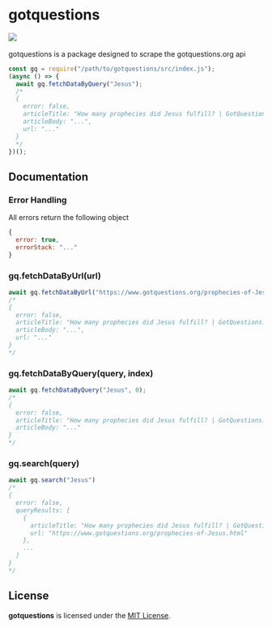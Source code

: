 # gotquestions
<div>
  <img src="https://img.shields.io/github/license/willuhm-js/gotquestions?style=for-the-badge"/>
</div>
<br>
gotquestions is a package designed to scrape the gotquestions.org api

```js
const gq = require("/path/to/gotquestions/src/index.js");
(async () => {
  await gq.fetchDataByQuery("Jesus");
  /*
  {
    error: false,
    articleTitle: "How many prophecies did Jesus fulfill? | GotQuestions.org",
    articleBody: "...",
    url: "..."
  }
  */
})();
```

## Documentation
### Error Handling
All errors return the following object
```js
{
  error: true,
  errorStack: "..."
}
```

### gq.fetchDataByUrl(url)
```js
await gq.fetchDataByUrl("https://www.gotquestions.org/prophecies-of-Jesus.html");
/*
{
  error: false,
  articleTitle: "How many prophecies did Jesus fulfill? | GotQuestions.org",
  articleBody: "...",
  url: "..."
}
*/
```

### gq.fetchDataByQuery(query, index)
```js
await gq.fetchDataByQuery("Jesus", 0);
/*
{
  error: false,
  articleTitle: "How many prophecies did Jesus fulfill? | GotQuestions.org",
  articleBody: "..."
}
*/
```

### gq.search(query)
```js
await gq.search("Jesus")
/* 
{ 
  error: false,
  queryResults: [
    {
      articleTitle: "How many prophecies did Jesus fulfill? | GotQuestions.org",
      url: "https://www.gotquestions.org/prophecies-of-Jesus.html"
    },
    ...
  ]
}
*/
```

## License
**gotquestions** is licensed under the [MIT License](https://github.com/willuhm-js/gotquestions/blob/master/LICENSE).
